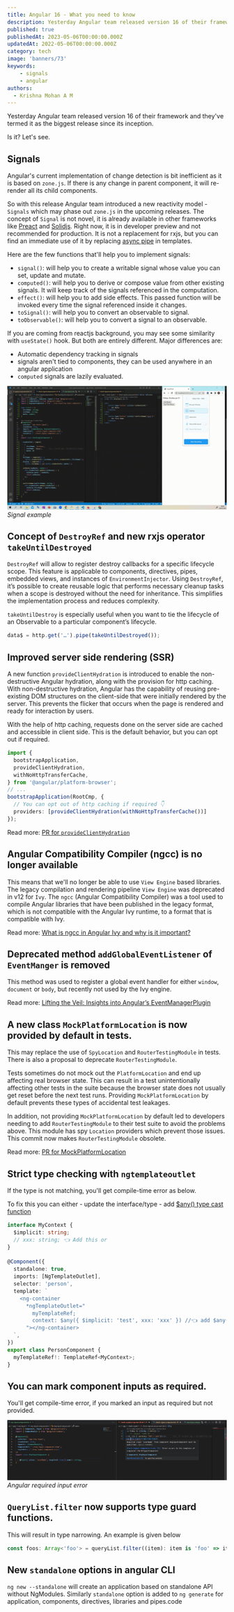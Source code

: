 ```yaml
---
title: Angular 16 - What you need to know 
description: Yesterday Angular team released version 16 of their framework and they've termed it as the biggest release since its inception. Is it? Let's see.
published: true
publishedAt: 2023-05-06T00:00:00.000Z
updatedAt: 2022-05-06T00:00:00.000Z
category: tech
image: 'banners/73'
keywords: 
    - signals
    - angular    
authors:
  - Krishna Mohan A M
---
```


Yesterday Angular team released version 16 of their framework and they've termed it as the biggest release since its inception. 

Is it? Let's see. 

## Signals

Angular's current implementation of change detection is bit inefficient as it is based on `zone.js`. If there is any change in parent component, it will re-render all its child components. 

So with this release Angular team introduced a new reactivity model - `Signals` which may phase out `zone.js` in the upcoming releases. The concept of `Signal` is not novel, it is already available in other frameworks like [Preact](https://preactjs.com/guide/v10/signals/) and [Solidjs](https://www.solidjs.com/tutorial/introduction_signals). Right now, it is in developer preview and not recommended for production. It is not a replacement for rxjs, but you can find an immediate use of it by replacing [async pipe](https://angular.io/api/common/AsyncPipe) in templates. 

Here are the few functions that'll help you to implement signals:

- `signal()`: will help you to create a writable signal whose value you can set, update and mutate. 
- `computed()`: will help you to derive or compose value from other existing signals. It will keep track of the signals referenced in the computation.
- `effect()`: will help you to add side effects. This passed function will be invoked every time the signal referenced inside it changes.
- `toSignal()`: will help you to convert an observable to signal. 
- `toObservable()`: will help you to convert a signal to an observable.

If you are coming from reactjs background, you may see some similarity with `useState()` hook. But both are entirely different. Major differences are:
 - Automatic dependency tracking in signals
 - signals aren't tied to components, they can be used anywhere in an angular application
 - `computed` signals are lazily evaluated.

 ![Signal example](/images/signal-ex.gif)
*Signal example*

## Concept of `DestroyRef` and new rxjs operator `takeUntilDestroyed`

`DestroyRef` will allow to register destroy callbacks for a specific lifecycle scope. This feature is applicable to components, directives, pipes, embedded views, and instances of `EnvironmentInjector`. Using `DestroyRef`, it’s possible to create reusable logic that performs necessary cleanup tasks when a scope is destroyed without the need for inheritance. This simplifies the implementation process and reduces complexity.

`takeUntilDestroy` is especially useful when you want to tie the lifecycle of an Observable to a particular component’s lifecycle.

```typescript
data$ = http.get('…').pipe(takeUntilDestroyed());
```

## Improved server side rendering (SSR)

A new function `provideClientHydration` is introduced to enable the non-destructive Angular hydration, along with the provision for http caching. With non-destructive hydration, Angular has the capability of reusing pre-existing DOM structures on the client-side that were initially rendered by the server. This prevents the flicker that occurs when the page is rendered and ready for interaction by users.

With the help of http caching,  requests done on the server side are cached and accessible in client side. This is the default behavior, but you can opt out if required.

```typescript
import {
  bootstrapApplication,
  provideClientHydration,
  withNoHttpTransferCache,
} from '@angular/platform-browser';
// ...
bootstrapApplication(RootCmp, {
  // You can opt out of http caching if required 👇  
  providers: [provideClientHydration(withNoHttpTransferCache())]
});
```

Read more: [PR for `provideClientHydration`](https://github.com/angular/angular/pull/49666)

## Angular Compatibility Compiler (ngcc) is no longer available

This means that we'll no longer be able to use `View Engine` based libraries. The legacy compilation and rendering pipeline `View Engine` was deprecated in v12 for `Ivy`. The `ngcc` (Angular Compatibility Compiler) was a tool used to compile Angular libraries that have been published in the legacy format, which is not compatible with the Angular Ivy runtime, to a format that is compatible with Ivy.

Read more: [What is ngcc in Angular Ivy and why is it important?](https://iq.js.org/questions/angular/what-is-ngcc)

## Deprecated method `addGlobalEventListener` of `EventManger` is removed

This method was used to register a global event handler for either `window`, `document` or `body`, but recently not used by the Ivy engine. 

Read more: [Lifting the Veil: Insights into Angular’s EventManagerPlugin](https://netbasal.com/lifting-the-veil-insights-into-angulars-eventmanagerplugin-ed9d14cbb31a)

## A new class `MockPlatformLocation` is now provided by default in tests.

This may replace the use of `SpyLocation` and `RouterTestingModule` in tests. There is also a proposal to deprecate `RouterTestingModule`. 

Tests sometimes do not mock out the `PlatformLocation` and end up affecting real browser state. This can result in a test unintentionally affecting other tests in the suite because the browser state does not usually get reset before the next test runs. Providing `MockPlatformLocation` by default prevents these types of accidental test leakages.

In addition, not providing `MockPlatformLocation` by default led to developers needing to add `RouterTestingModule` to their test suite to avoid the problems above. This module has spy `Location` providers which prevent those issues. This commit now makes `RouterTestingModule` obsolete. 

Read more: [PR for MockPlatformLocation](https://github.com/angular/angular/pull/49137)

## Strict type checking with `ngtemplateoutlet`

If the type is not matching, you'll get compile-time error as below. 

To fix this you can either
    - update the interface/type
    - add [$any() type cast function](https://angular.io/guide/template-expression-operators#any-type-cast-function)

```typescript
interface MyContext {
  $implicit: string;
  // xxx: string; 👈 Add this or
}

@Component({
  standalone: true,
  imports: [NgTemplateOutlet],
  selector: 'person',
  template: `
    <ng-container
      *ngTemplateOutlet="
        myTemplateRef;        
        context: $any({ $implicit: 'test', xxx: 'xxx' }) //👈 add $any() to avoid error with xxx
      "></ng-container>
  `,
})
export class PersonComponent {
  myTemplateRef!: TemplateRef<MyContext>;
}
```

## You can mark component inputs as required. 

You'll get compile-time error, if you marked an input as required but not provided.

![Angular required input error](/images/ang_reqinput.png)
*Angular required input error*

## `QueryList.filter` now supports type guard functions. 

This will result in type narrowing. An example is given below

```typescript
const foos: Array<'foo'> = queryList.filter((item): item is 'foo' => item === 'foo');
```



## New `standalone` options in angular CLI

`ng new --standalone` will create an application based on standalone API without NgModules. Similarly `standalone` option is added to `ng generate` for application, components, directives, libraries and pipes.code


